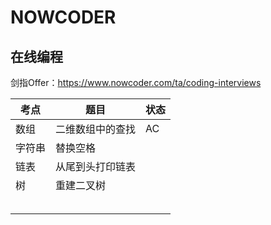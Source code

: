 # NOWCODER


## 在线编程

剑指Offer：https://www.nowcoder.com/ta/coding-interviews

| 考点   | 题目             | 状态 |
| ------ | ---------------- | ---- |
| 数组   | 二维数组中的查找 | AC   |
| 字符串 | 替换空格         |      |
| 链表   | 从尾到头打印链表 |      |
| 树     | 重建二叉树       |      |
|        |                  |      |
|        |                  |      |
|        |                  |      |
|        |                  |      |
|        |                  |      |

